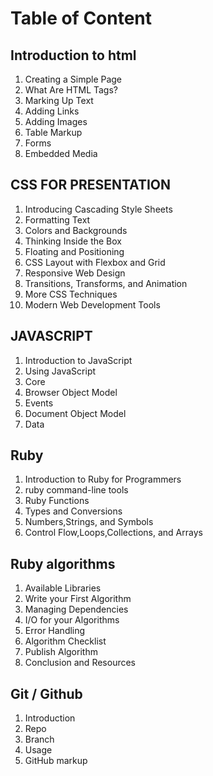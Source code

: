 # Table of Content

## Introduction to html
1. Creating a Simple Page
1. What Are HTML Tags?
1. Marking Up Text
1. Adding Links
1. Adding Images
1. Table Markup
1. Forms
1. Embedded Media

## CSS FOR PRESENTATION
1. Introducing Cascading Style Sheets
1. Formatting Text
1. Colors and Backgrounds
1. Thinking Inside the Box
1. Floating and Positioning
1. CSS Layout with Flexbox and Grid
1. Responsive Web Design
1. Transitions, Transforms, and Animation
1. More CSS Techniques
1. Modern Web Development Tools

## JAVASCRIPT
1. Introduction to JavaScript
1. Using JavaScript
1. Core
1. Browser Object Model
1. Events
1. Document Object Model
1. Data 

## Ruby

1. Introduction to Ruby for Programmers
1. ruby command-line tools
1. Ruby Functions
1. Types and Conversions
1. Numbers,Strings, and Symbols
1. Control Flow,Loops,Collections, and Arrays

## Ruby algorithms

1. Available Libraries
1. Write your First Algorithm
1. Managing Dependencies
1. I/O for your Algorithms
1. Error Handling
1. Algorithm Checklist
1. Publish Algorithm
1. Conclusion and Resources

## Git / Github

1. Introduction
1. Repo
1. Branch
1. Usage
1. GitHub markup